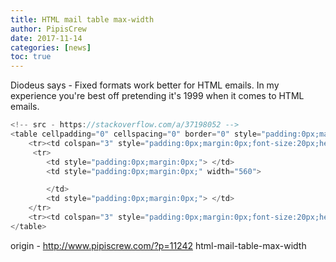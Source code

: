 ```yaml
---
title: HTML mail table max-width
author: PipisCrew
date: 2017-11-14
categories: [news]
toc: true
---
```


Diodeus says - Fixed formats work better for HTML emails. In my experience you're best off pretending it's 1999 when it comes to HTML emails. 

```js
<!-- src - https://stackoverflow.com/a/37198052 -->
<table cellpadding="0" cellspacing="0" border="0" style="padding:0px;margin:0px;width:50%;">
    <tr><td colspan="3" style="padding:0px;margin:0px;font-size:20px;height:20px;" height="20"> </td></tr>
     <tr>
        <td style="padding:0px;margin:0px;"> </td>
        <td style="padding:0px;margin:0px;" width="560">

        </td>
        <td style="padding:0px;margin:0px;"> </td>
    </tr>
    <tr><td colspan="3" style="padding:0px;margin:0px;font-size:20px;height:20px;" height="20"> </td></tr>
</table>
```

origin - http://www.pipiscrew.com/?p=11242 html-mail-table-max-width